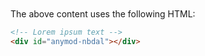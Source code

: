 <!-- Lorem ipsum text -->
<mod mod-key="nbdal"/>

<br>
<br>
<br>
<br>

The above content uses the following HTML:

```html
<!-- Lorem ipsum text -->
<div id="anymod-nbdal"></div>
```
